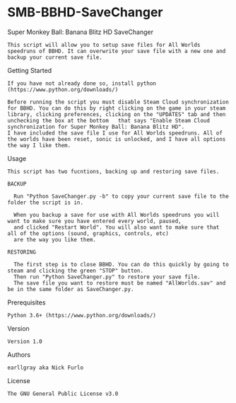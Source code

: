 # SMB-BBHD-SaveChanger
Super Monkey Ball: Banana Blitz HD SaveChanger

	This script will allow you to setup save files for All Worlds speedruns of BBHD. It can overwrite your save file with a new one and backup your current save file. 

Getting Started

  	If you have not already done so, install python (https://www.python.org/downloads/)
  
	Before running the script you must disable Steam Cloud synchronization for BBHD. You can do this by right clicking on the game in your steam library, clicking preferences, clicking on the "UPDATES" tab and then unchecking the box at the bottom   that says "Enable Steam Cloud synchronization for Super Monkey Ball: Banana Blitz HD". 
	I have included the save file I use for All Worlds speedruns. All of the worlds have been reset, sonic is unlocked, and I have all options the way I like them.

Usage

    This script has two fucntions, backing up and restoring save files.
    
    BACKUP
    
      Run "Python SaveChanger.py -b" to copy your current save file to the folder the script is in. 
   
      When you backup a save for use with All Worlds speedruns you will want to make sure you have entered every world, paused,
      and clicked "Restart World". You will also want to make sure that all of the options (sound, graphics, controls, etc) 
      are the way you like them. 
    
    RESTORING
    
      The first step is to close BBHD. You can do this quickly by going to steam and clicking the green "STOP" button.
      Then run "Python SaveChanger.py" to restore your save file. 
      The save file you want to restore must be named "AllWorlds.sav" and be in the same folder as SaveChanger.py.

Prerequisites

	Python 3.6+ (https://www.python.org/downloads/)

Version

	Version 1.0

Authors

	earllgray aka Nick Furlo

License

	The GNU General Public License v3.0
